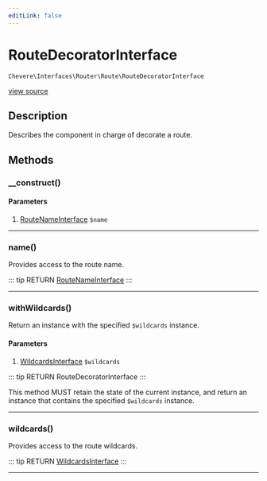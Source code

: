 ```yaml
---
editLink: false
---
```


# RouteDecoratorInterface

`Chevere\Interfaces\Router\Route\RouteDecoratorInterface`

[view source](https://github.com/chevere/chevere/blob/master/src/Chevere/Interfaces/Router/Route/RouteDecoratorInterface.php)

## Description

Describes the component in charge of decorate a route.

## Methods

### __construct()

#### Parameters

1. [RouteNameInterface](./RouteNameInterface.md) `$name`

---

### name()

Provides access to the route name.

::: tip RETURN
[RouteNameInterface](./RouteNameInterface.md)
:::

---

### withWildcards()

Return an instance with the specified `$wildcards` instance.

#### Parameters

1. [WildcardsInterface](./WildcardsInterface.md) `$wildcards`

::: tip RETURN
RouteDecoratorInterface
:::

This method MUST retain the state of the current instance, and return
an instance that contains the specified `$wildcards` instance.

---

### wildcards()

Provides access to the route wildcards.

::: tip RETURN
[WildcardsInterface](./WildcardsInterface.md)
:::

---

